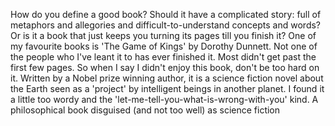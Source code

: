 How do you define a good book? Should it have a complicated story: full of metaphors and allegories and difficult-to-understand concepts and words? Or is it a book that just keeps you turning its pages till you finish it? One of my favourite books is 'The Game of Kings' by Dorothy Dunnett. Not one of the people who I've leant it to has ever finished it. Most didn't get past the first few pages. So when I say I didn't enjoy this book, don't be too hard on it. Written by a Nobel prize winning author, it is a science fiction novel about the Earth seen as a 'project' by intelligent beings in another planet. I found it a little too wordy and the 'let-me-tell-you-what-is-wrong-with-you' kind. A philosophical book disguised (and not too well) as science fiction